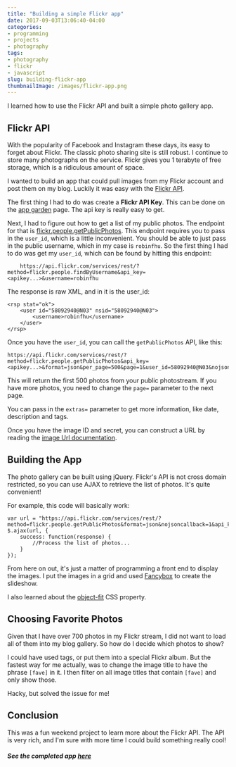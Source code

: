 ```yaml
---
title: "Building a simple Flickr app"
date: 2017-09-03T13:06:40-04:00
categories:
- programming
- projects
- photography
tags:
- photography
- flickr
- javascript
slug: building-flickr-app
thumbnailImage: /images/flickr-app.png
---
```


I learned how to use the Flickr API and built a simple photo gallery app.

<!--more-->

## Flickr API

With the popularity of Facebook and Instagram these days, its easy to forget about Flickr. The classic photo sharing site is still robust.  I continue to store many photographs on the service.  Flickr gives you 1 terabyte of free storage, which is a ridiculous amount of space.

I wanted to build an app that could pull images from my Flickr account and post them on my blog.  Luckily it was easy with the [Flickr API](https://www.flickr.com/services/api/).

The first thing I had to do was create a **Flickr API Key**.  This can be done on the [app garden](https://www.flickr.com/services/) page.  The api key is really easy to get.

Next, I had to figure out how to get a list of my public photos.  The endpoint for that is [flickr.people.getPublicPhotos](https://www.flickr.com/services/api/flickr.people.getPublicPhotos.html).  This endpoint requires you to pass in the `user_id`, which is a little inconvenient.  You should be able to just pass in the public username, which in my case is `robinfhu`.  So the first thing I had to do was get my `user_id`, which can be found by hitting this endpoint:

```
    https://api.flickr.com/services/rest/?method=flickr.people.findByUsername&api_key=<apikey...>&username=robinfhu

```

The response is raw XML, and in it is the user_id:

```
<rsp stat="ok">
    <user id="58092940@N03" nsid="58092940@N03">
        <username>robinfhu</username>
    </user>
</rsp>
```

Once you have the `user_id`, you can call the `getPublicPhotos` API, like this:

```
https://api.flickr.com/services/rest/?method=flickr.people.getPublicPhotos&api_key=<apikey...>&format=json&per_page=500&page=1&user_id=58092940@N03&nojsoncallback=1
```

This will return the first 500 photos from your public photostream. If you have more photos, you need to change the `page=` parameter to the next page.

You can pass in the `extras=` parameter to get more information, like date, description and tags.

Once you have the image ID and secret, you can construct a URL by reading the [image Url documentation](https://www.flickr.com/services/api/misc.urls.html).

## Building the App

The photo gallery can be built using jQuery.  Flickr's API is not cross domain restricted, so you can use AJAX to retrieve the list of photos. It's quite convenient!

For example, this code will basically work:

```
var url = "https://api.flickr.com/services/rest/?method=flickr.people.getPublicPhotos&format=json&nojsoncallback=1&api_key=...";
$.ajax(url, {
    success: function(response) {
        //Process the list of photos...
    }
});
```

From here on out, it's just a matter of programming a front end to display the images.  I put the images in a grid and used [Fancybox](http://fancyapps.com/fancybox/) to create the slideshow.

I also learned about the [object-fit](https://developer.mozilla.org/en-US/docs/Web/CSS/object-fit) CSS property.

## Choosing Favorite Photos

Given that I have over 700 photos in my Flickr stream, I did not want to load all of them into my blog gallery.  So how do I decide which photos to show?

I could have used tags, or put them into a special Flickr album.  But the fastest way for me actually, was to change the image title to have the phrase `[fave]` in it.  I then filter on all image titles that contain `[fave]` and only show those.

Hacky, but solved the issue for me!

## Conclusion

This was a fun weekend project to learn more about the Flickr API.  The API is very rich, and I'm sure with more time I could build something really cool!

<h5>See the completed app <a href="/photo-faves">here</a></h5>
